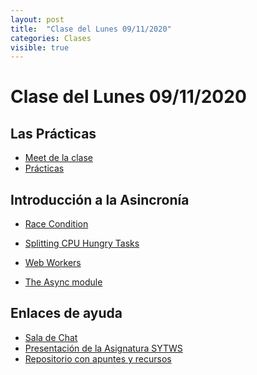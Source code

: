 ```yaml
---
layout: post
title:  "Clase del Lunes 09/11/2020"
categories: Clases
visible: true
---
```


# Clase del Lunes 09/11/2020

## Las Prácticas

* [Meet de la clase]({{site.meet}})
* [Prácticas]({{site.baseurl}}/practicas)
    
## Introducción a la Asincronía

* <a href="{{site.baseurl}}/tema2-async/event-loop/#race-condition">Race Condition</a> 
 
*   [Splitting CPU Hungry Tasks]({{site.baseurl}}/tema2-async/event-loop/#splitting-cpu-hungry-tasks)

* <a href="{{site.baseurl}}/tema2-async/event-loop/#web-workers">Web Workers</a>


* [The Async module]({{site.baseurl}}/tema2-async/async-js)   
    

## Enlaces de ayuda

* [Sala de Chat](https://chat.google.com/u/1/room/AAAAp18fCE8)
* [Presentación de la Asignatura SYTWS]({{site.baseurl}}/tema0-presentacion/)
* [Repositorio con apuntes y recursos]({{site.books_shared}})   
